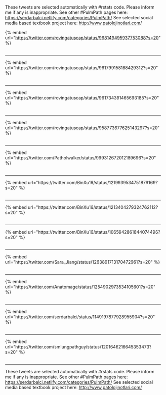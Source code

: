 

These tweets are selected automatically with #rstats code. Please inform me if any is inappropriate.
See other #PulmPath pages here: https://serdarbalci.netlify.com/categories/PulmPath/ 
See selected social media based textbook project here: http://www.patolojinotlari.com/

{% embed url="https://twitter.com/rovingatuscap/status/968149495937753088?s=20" %}<br>
<br>
<hr>
{% embed url="https://twitter.com/rovingatuscap/status/961799158188429312?s=20" %}<br>
<br>
<hr>
{% embed url="https://twitter.com/rovingatuscap/status/961734391465693185?s=20" %}<br>
<br>
<hr>
{% embed url="https://twitter.com/rovingatuscap/status/958773677625143297?s=20" %}<br>
<br>
<hr>
{% embed url="https://twitter.com/Patholwalker/status/999312672012189696?s=20" %}<br>
<br>
<hr>
{% embed url="https://twitter.com/BinXu16/status/1219939534751879169?s=20" %}<br>
<br>
<hr>
{% embed url="https://twitter.com/BinXu16/status/1213404279324762112?s=20" %}<br>
<br>
<hr>
{% embed url="https://twitter.com/BinXu16/status/1065942861844074496?s=20" %}<br>
<br>
<hr>
{% embed url="https://twitter.com/Sara_Jiang/status/1263891713170472961?s=20" %}<br>
<br>
<hr>
{% embed url="https://twitter.com/Anatomage/status/1254902973534105601?s=20" %}<br>
<br>
<hr>
{% embed url="https://twitter.com/serdarbalci/status/1149197877928955904?s=20" %}<br>
<br>
<hr>
{% embed url="https://twitter.com/smlungpathguy/status/1201646216645353473?s=20" %}<br>
<br>
<hr>


These tweets are selected automatically with #rstats code. Please inform me if any is inappropriate.
See other #PulmPath pages here: https://serdarbalci.netlify.com/categories/PulmPath/ 
See selected social media based textbook project here: http://www.patolojinotlari.com/
